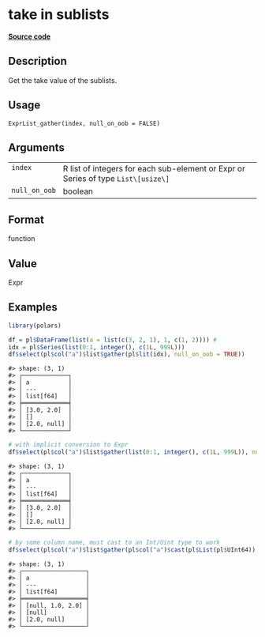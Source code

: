 
# take in sublists

[**Source code**](https://github.com/pola-rs/r-polars/tree/0580dbe189881934960c63979bf59fc3448a21dc/R/expr__list.R#L186)

## Description

Get the take value of the sublists.

## Usage

<pre><code class='language-R'>ExprList_gather(index, null_on_oob = FALSE)
</code></pre>

## Arguments

<table>
<tr>
<td style="white-space: nowrap; font-family: monospace; vertical-align: top">
<code id="ExprList_gather_:_index">index</code>
</td>
<td>
R list of integers for each sub-element or Expr or Series of type
<code>List\[usize\]</code>
</td>
</tr>
<tr>
<td style="white-space: nowrap; font-family: monospace; vertical-align: top">
<code id="ExprList_gather_:_null_on_oob">null_on_oob</code>
</td>
<td>
boolean
</td>
</tr>
</table>

## Format

function

## Value

Expr

## Examples

``` r
library(polars)

df = pl$DataFrame(list(a = list(c(3, 2, 1), 1, c(1, 2)))) #
idx = pl$Series(list(0:1, integer(), c(1L, 999L)))
df$select(pl$col("a")$list$gather(pl$lit(idx), null_on_oob = TRUE))
```

    #> shape: (3, 1)
    #> ┌─────────────┐
    #> │ a           │
    #> │ ---         │
    #> │ list[f64]   │
    #> ╞═════════════╡
    #> │ [3.0, 2.0]  │
    #> │ []          │
    #> │ [2.0, null] │
    #> └─────────────┘

``` r
# with implicit conversion to Expr
df$select(pl$col("a")$list$gather(list(0:1, integer(), c(1L, 999L)), null_on_oob = TRUE))
```

    #> shape: (3, 1)
    #> ┌─────────────┐
    #> │ a           │
    #> │ ---         │
    #> │ list[f64]   │
    #> ╞═════════════╡
    #> │ [3.0, 2.0]  │
    #> │ []          │
    #> │ [2.0, null] │
    #> └─────────────┘

``` r
# by some column name, must cast to an Int/Uint type to work
df$select(pl$col("a")$list$gather(pl$col("a")$cast(pl$List(pl$UInt64)), null_on_oob = TRUE))
```

    #> shape: (3, 1)
    #> ┌──────────────────┐
    #> │ a                │
    #> │ ---              │
    #> │ list[f64]        │
    #> ╞══════════════════╡
    #> │ [null, 1.0, 2.0] │
    #> │ [null]           │
    #> │ [2.0, null]      │
    #> └──────────────────┘
